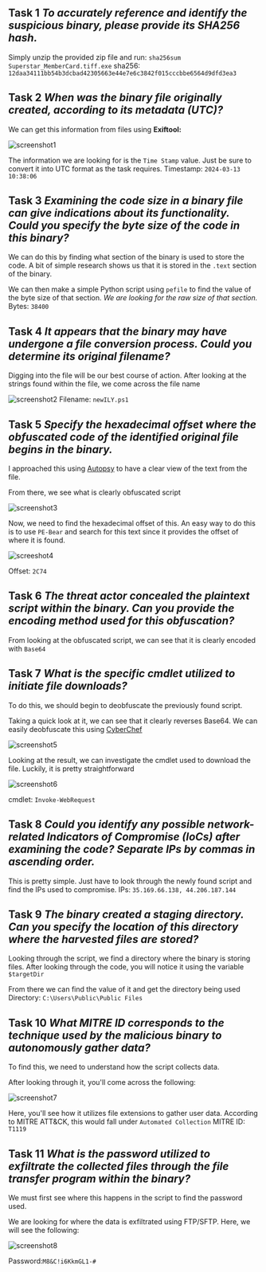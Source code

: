 ## Task 1 *To accurately reference and identify the suspicious binary, please provide its SHA256 hash.*

 Simply unzip the provided zip file and run:
	 `sha256sum Superstar_MemberCard.tiff.exe`
sha256: `12daa34111bb54b3dcbad42305663e44e7e6c3842f015cccbbe6564d9dfd3ea3`
  
## Task 2 *When was the binary file originally created, according to its metadata (UTC)?*

 We can get this information from files using **Exiftool:**
 
![screenshot1](https://github.com/Dunbird/CTF-Writeups/blob/main/Heartbreaker-Continuum/Pasted%20image%2020240730215236.png?raw=true)
 
The information we are looking for is the `Time Stamp` value. Just be sure to convert it into UTC format as the task requires.
Timestamp: `2024-03-13 10:38:06`

## Task 3 *Examining the code size in a binary file can give indications about its functionality. Could you specify the byte size of the code in this binary?*

We can do this by finding what section of the binary is used to store the code. A bit of simple research shows us that it is stored in the `.text` section of the binary. 

We can then make a simple Python script using `pefile` to find the value of the byte size of that section.  *We are looking for the raw size of that section.*
Bytes: `38400`

## Task 4 *It appears that the binary may have undergone a file conversion process. Could you determine its original filename?*

Digging into the file will be our best course of action.
After looking at the strings found within the file, we come across the file name 

![screenshot2](https://github.com/Dunbird/CTF-Writeups/blob/main/Heartbreaker-Continuum/Pasted%20image%2020240730155256.png?raw=true)
Filename: `newILY.ps1`

## Task 5 *Specify the hexadecimal offset where the obfuscated code of the identified original file begins in the binary.*

I approached this using [Autopsy](https://www.autopsy.com/) to have a clear view of the text from the file. 

From there, we see what is clearly obfuscated script 

![screenshot3](https://github.com/Dunbird/CTF-Writeups/blob/main/Heartbreaker-Continuum/Pasted%20image%2020240730155836.png?raw=true)

Now, we need to find the hexadecimal offset of this. An easy way to do this is to use `PE-Bear` and search for this text since it provides the offset of where it is found. 

![screeshot4](https://github.com/Dunbird/CTF-Writeups/blob/main/Heartbreaker-Continuum/Pasted%20image%2020240730160155.png?raw=true)
  
Offset: `2C74` 
	 

## Task 6 *The threat actor concealed the plaintext script within the binary. Can you provide the encoding method used for this obfuscation?*

From looking at the obfuscated script, we can see that it is clearly encoded with `Base64` 

## Task 7 *What is the specific cmdlet utilized to initiate file downloads?*

To do this, we should begin to deobfuscate the previously found script. 

Taking a quick look at it, we can see that it clearly reverses Base64. 
We can easily deobfuscate this using [CyberChef](https://gchq.github.io/CyberChef/) 

![screenshot5](https://github.com/Dunbird/CTF-Writeups/blob/main/Heartbreaker-Continuum/Pasted%20image%2020240730203353.png?raw=true)

Looking at the result, we can investigate the cmdlet used to download the file. Luckily, it is pretty straightforward

![screenshot6](https://github.com/Dunbird/CTF-Writeups/blob/main/Heartbreaker-Continuum/Pasted%20image%2020240730164457.png?raw=true)

cmdlet: `Invoke-WebRequest` 

## Task 8 *Could you identify any possible network-related Indicators of Compromise (IoCs) after examining the code? Separate IPs by commas in ascending order.*

This is pretty simple. Just have to look through the newly found script and find the IPs used to compromise. 
IPs: `35.169.66.138, 44.206.187.144`

## Task 9 *The binary created a staging directory. Can you specify the location of this directory where the harvested files are stored?*

Looking through the script, we find a directory where the binary is storing files. 
After looking through the code, you will notice it using the variable `$targetDir`

From there we can find the value of it and get the directory being used
Directory: `C:\Users\Public\Public Files` 

## Task 10 *What MITRE ID corresponds to the technique used by the malicious binary to autonomously gather data?*

To find this, we need to understand how the script collects data. 

After looking through it, you'll come across the following: 

![screenshot7](https://github.com/Dunbird/CTF-Writeups/blob/main/Heartbreaker-Continuum/Pasted%20image%2020240730173501.png?raw=true)
  
Here, you'll see how it utilizes file extensions to gather user data. 
According to MITRE ATT&CK, this would fall under `Automated Collection` 
MITRE ID: `T1119` 

## Task 11 *What is the password utilized to exfiltrate the collected files through the file transfer program within the binary?*

We must first see where this happens in the script to find the password used. 

We are looking for where the data is exfiltrated using FTP/SFTP. Here, we will see the following:

![screenshot8](https://github.com/Dunbird/CTF-Writeups/blob/main/Heartbreaker-Continuum/Pasted%20image%2020240730174457.png?raw=true)
 
Password:`M8&C!i6KkmGL1-#`
